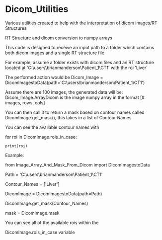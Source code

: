 # Dicom_Utilities
Various utilities created to help with the interpretation of dicom images/RT Structures

RT Structure and dicom conversion to numpy arrays

This code is designed to receive an input path to a folder which contains both dicom images and a single RT structure file

For example, assume a folder exists with dicom files and an RT structure located at 'C:\users\brianmanderson\Patient_1\CT1\' with the roi 'Liver'

The performed action would be Dicom_Image = DicomImagestoData(path='C:\users\brianmanderson\Patient_1\CT1\')

Assume there are 100 images, the generated data will be:
Dicom_Image.ArrayDicom is the image numpy array in the format [# images, rows, cols]

You can then call it to return a mask based on contour names called DicomImage.get_mask(), this takes in a list of Contour Names

You can see the available contour names with

for roi in DicomImage.rois_in_case:

    print(roi)
    

Example:

from Image_Array_And_Mask_From_Dicom import DicomImagestoData

Path = 'C:\users\brianmanderson\Patient_1\CT1\'

Contour_Names = ['Liver']

DicomImage = DicomImagestoData(path=Path)

DicomImage.get_mask(Contour_Names)

mask = DicomImage.mask

You can see all of the available rois within the 

DicomImage.rois_in_case variable
